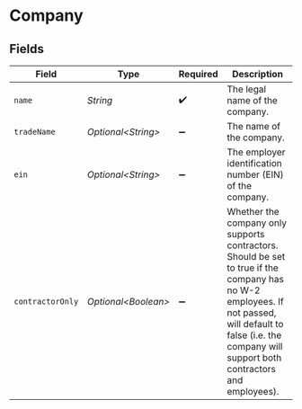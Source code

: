 # Company


## Fields

| Field                                                                                                                                                                                                          | Type                                                                                                                                                                                                           | Required                                                                                                                                                                                                       | Description                                                                                                                                                                                                    |
| -------------------------------------------------------------------------------------------------------------------------------------------------------------------------------------------------------------- | -------------------------------------------------------------------------------------------------------------------------------------------------------------------------------------------------------------- | -------------------------------------------------------------------------------------------------------------------------------------------------------------------------------------------------------------- | -------------------------------------------------------------------------------------------------------------------------------------------------------------------------------------------------------------- |
| `name`                                                                                                                                                                                                         | *String*                                                                                                                                                                                                       | :heavy_check_mark:                                                                                                                                                                                             | The legal name of the company.                                                                                                                                                                                 |
| `tradeName`                                                                                                                                                                                                    | *Optional\<String>*                                                                                                                                                                                            | :heavy_minus_sign:                                                                                                                                                                                             | The name of the company.                                                                                                                                                                                       |
| `ein`                                                                                                                                                                                                          | *Optional\<String>*                                                                                                                                                                                            | :heavy_minus_sign:                                                                                                                                                                                             | The employer identification number (EIN) of the company.                                                                                                                                                       |
| `contractorOnly`                                                                                                                                                                                               | *Optional\<Boolean>*                                                                                                                                                                                           | :heavy_minus_sign:                                                                                                                                                                                             | Whether the company only supports contractors. Should be set to true if the company has no W-2 employees. If not passed, will default to false (i.e. the company will support both contractors and employees). |